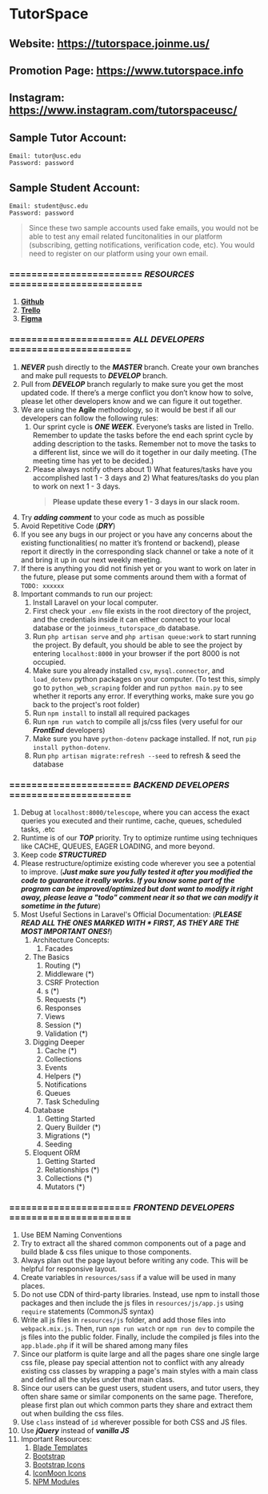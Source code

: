 # TutorSpace

## Website: https://tutorspace.joinme.us/

## Promotion Page: https://www.tutorspace.info

## Instagram: https://www.instagram.com/tutorspaceusc/

<!-- ## Prototype project: https://tutor.joinme.us
### This prototype project is created by Shuaiqing Luo in Spring 2020 and is already fully functional. Wishing to build the largest tutor matching service platform in California that provides best user experience, he decided to revamp all the frontend design and backend functionalities, which then turned into the current product of TutorSpace. 

### TutorSpace has gathered a group of professional and passionate developers, designers, and marketing specialists. If you are interested in joining TutorSpace, please contact us at tutorspaceusc@gmail.com -->

## Sample Tutor Account:
```
Email: tutor@usc.edu
Password: password
```

## Sample Student Account:
```
Email: student@usc.edu
Password: password
```

> Since these two sample accounts used fake emails, you would not be able to test any email related funcitonalities in our platform (subscribing, getting notifications, verification code, etc). You would need to register on our platform using your own email.



### ======================== ***RESOURCES*** ========================
1. [**Github**](https://github.com/TutorSpace/TutorSpace)
2. [**Trello**](https://trello.com/tutorspace1/home)
3. [**Figma**](https://www.figma.com/file/5fTGR3CI0dBXJgsb7gp3ev/Tutor?node-id=0%3A1)

### ====================== ***ALL DEVELOPERS*** ======================
1. ***NEVER*** push directly to the ***MASTER*** branch. Create your own branches and make pull requests to ***DEVELOP*** branch.
2. Pull from ***DEVELOP*** branch regularly to make sure you get the most updated code. If there’s a merge conflict you don’t know how to solve, please let other developers know and we can figure it out together.
3. We are using the **Agile** methodology, so it would be best if all our developers can follow the following rules:
    1. Our sprint cycle is ***ONE WEEK***. Everyone’s tasks are listed in Trello. Remember to update the tasks before the end each sprint cycle by adding description to the tasks. Remember not to move the tasks to a different list, since we will do it together in our daily meeting. (The meeting time has yet to be decided.)
    2. Please always notify others about 1) What features/tasks have you accomplished last 1 - 3 days and 2) What features/tasks do you plan to work on next 1 - 3 days. 
        > **Please update these every 1 - 3 days in our slack room.**
4. Try ***adding comment*** to your code as much as possible
5. Avoid Repetitive Code (***DRY***)
6. If you see any bugs in our project or you have any concerns about the existing functionalities( no matter it’s frontend or backend), please report it directly in the corresponding slack channel or take a note of it and bring it up in our next weekly meeting.
7. If there is anything you did not finish yet or you want to work on later in the future, please put some comments around them with a format of `TODO: xxxxxx`
8. Important commands to run our project:
    1. Install Laravel on your local computer.
    2. First check your `.env` file exists in the root directory of the project, and the credentials inside it can either connect to your local database or the `joinmeus_tutorspace_db` database.
    3. Run `php artisan serve` and `php artisan queue:work` to start running the project. By default, you should be able to see the project by entering `localhost:8000` in your browser if the port 8000 is not occupied.
    4. Make sure you already installed `csv`, `mysql.connector`, and `load_dotenv` python packages on your computer. (To test this, simply go to `python_web_scraping` folder and run `python main.py` to see whether it reports any error. If everything works, make sure you go back to the project's root folder)
    5. Run `npm install` to install all required packages
    6. Run `npm run watch` to compile all js/css files (very useful for our ***FrontEnd*** developers)
    7. Make sure you have `python-dotenv` package installed. If not, run `pip install python-dotenv`.
    8. Run `php artisan migrate:refresh --seed` to refresh & seed the database


### ====================== ***BACKEND DEVELOPERS*** ======================
1. Debug at `localhost:8000/telescope`, where you can access the exact queries you executed and their runtime, cache, queues, scheduled tasks, .etc
2. Runtime is of our ***TOP*** priority. Try to optimize runtime using techniques like CACHE, QUEUES, EAGER LOADING, and more beyond.
3. Keep code ***STRUCTURED***
4. Please restructure/optimize existing code wherever you see a potential to improve. (***Just make sure you fully tested it after you modified the code to guarantee it really works. If you know some part of the program can be improved/optimized but dont want to modify it right away, please leave a "todo" comment near it so that we can modify it sometime in the future***)
5. Most Useful Sections in Laravel's Official Documentation: (***PLEASE READ ALL THE ONES MARKED WITH * FIRST, AS THEY ARE THE MOST IMPORTANT ONES!***)
    1. Architecture Concepts:
        1. Facades
    2. The Basics 
        1. Routing (*)
        2. Middleware (*)
        3. CSRF Protection
        4. s (*)
        5. Requests (*)
        6. Responses
        7. Views
        8. Session (*)
        9. Validation (*)
    3. Digging Deeper
        1. Cache (*)
        2. Collections
        3. Events
        4. Helpers (*)
        5. Notifications
        6. Queues
        7. Task Scheduling
    4. Database
        1. Getting Started
        2. Query Builder (*)
        3. Migrations (*)
        4. Seeding
    5. Eloquent ORM
        1. Getting Started
        2. Relationships (*)
        3. Collections (*)
        4. Mutators (*)


### ====================== ***FRONTEND DEVELOPERS*** ======================
1. Use BEM Naming Conventions
2. Try to extract all the shared common components out of a page and build blade & css files unique to those components.
3. Always plan out the page layout before writing any code. This will be helpful for responsive layout.
4. Create variables in `resources/sass` if a value will be used in many places.
5. Do not use CDN of third-party libraries. Instead, use npm to install those packages and then include the js files in `resources/js/app.js` using `require` statements (CommonJS syntax)
6. Write all js files in `resources/js` folder, and add those files into `webpack.mix.js`. Then, run `npm run watch` or `npm run dev` to compile the js files into the public folder. Finally, include the compiled js files into the `app.blade.php` if it will be shared among many files
7. Since our platform is quite large and all the pages share one single large css file, please pay special attention not to conflict with any already existing css classes by wrapping a page's main styles with a main class and defind all the styles under that main class.
8. Since our users can be guest users, student users, and tutor users, they often share same or similar components on the same page. Therefore, please first plan out which common parts they share and extract them out when building the css files.
9. Use `class` instead of `id` wherever possible for both CSS and JS files.
10. Use ***jQuery*** instead of ***vanilla JS***
11. Important Resources:
    1. [Blade Templates](https://laravel.com/docs/7.x/blade)
    2. [Bootstrap](https://getbootstrap.com/)
    3. [Bootstrap Icons](https://icons.getbootstrap.com/)
    4. [IconMoon Icons](https://icomoon.io/app/#/select)
    5. [NPM Modules](https://www.npmjs.com/)


<!-- 

## Screenshots
### Index Page:
![Schema Picture](screenshots/index.png)

### Login Page:
![Schema Picture](screenshots/login.png)

### Sign Up Page:
![Schema Picture](screenshots/signup.png)

### Home Page - Tutor:
![Schema Picture](screenshots/home_tutor.png)

### Home Page - Student:
![Schema Picture](screenshots/home_student.png)

### Forum:
![Schema Picture](screenshots/forum.png)

### Forum (post detail):
![Schema Picture](screenshots/post_detail.png)

### Forum (create new post):
![Schema Picture](screenshots/create_new_post.png)

### Search:
![Schema Picture](screenshots/search.png)
 -->
